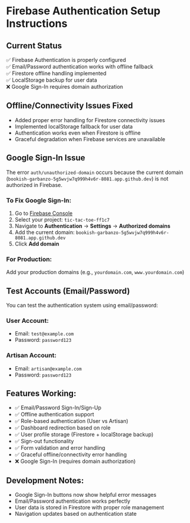# Firebase Authentication Setup Instructions

## Current Status
✅ Firebase Authentication is properly configured  
✅ Email/Password authentication works with offline fallback  
✅ Firestore offline handling implemented  
✅ LocalStorage backup for user data  
❌ Google Sign-In requires domain authorization  

## Offline/Connectivity Issues Fixed
- Added proper error handling for Firestore connectivity issues
- Implemented localStorage fallback for user data
- Authentication works even when Firestore is offline
- Graceful degradation when Firebase services are unavailable

## Google Sign-In Issue
The error `auth/unauthorized-domain` occurs because the current domain (`bookish-garbanzo-5g5wvjw7q999h4v6r-8081.app.github.dev`) is not authorized in Firebase.

### To Fix Google Sign-In:
1. Go to [Firebase Console](https://console.firebase.google.com/)
2. Select your project: `tic-tac-toe-ff1c7`
3. Navigate to **Authentication** → **Settings** → **Authorized domains**
4. Add the current domain: `bookish-garbanzo-5g5wvjw7q999h4v6r-8081.app.github.dev`
5. Click **Add domain**

### For Production:
Add your production domains (e.g., `yourdomain.com`, `www.yourdomain.com`)

## Test Accounts (Email/Password)
You can test the authentication system using email/password:

### User Account:
- Email: `test@example.com`
- Password: `password123`

### Artisan Account:
- Email: `artisan@example.com`  
- Password: `password123`

## Features Working:
- ✅ Email/Password Sign-In/Sign-Up
- ✅ Offline authentication support
- ✅ Role-based authentication (User vs Artisan)
- ✅ Dashboard redirection based on role
- ✅ User profile storage (Firestore + localStorage backup)
- ✅ Sign-out functionality
- ✅ Form validation and error handling
- ✅ Graceful offline/connectivity error handling
- ❌ Google Sign-In (requires domain authorization)

## Development Notes:
- Google Sign-In buttons now show helpful error messages
- Email/Password authentication works perfectly
- User data is stored in Firestore with proper role management
- Navigation updates based on authentication state